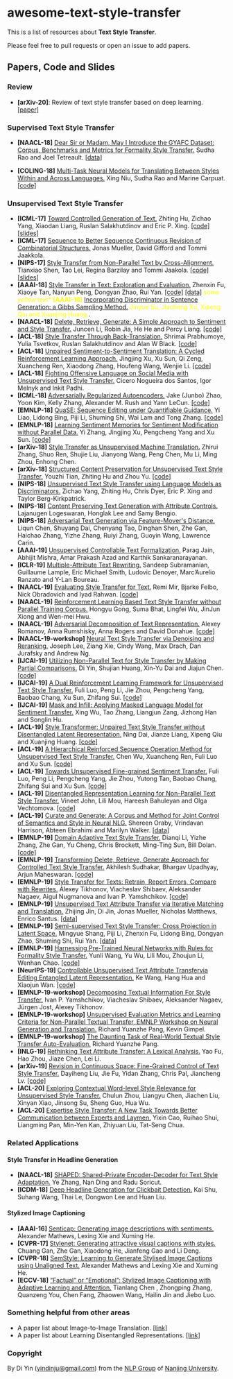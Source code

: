 # awesome-text-style-transfer

This is a list of resources about **Text Style Transfer**.

Please feel free to pull requests or open an issue to add papers.

## Papers, Code and Slides

### Review

* **[arXiv-20]**: Review of text style transfer based on deep learning. [[paper]](https://arxiv.org/ftp/arxiv/papers/2005/2005.02914.pdf)

### Supervised Text Style Transfer

* **[NAACL-18]** [Dear Sir or Madam, May I Introduce the GYAFC Dataset: Corpus, Benchmarks and Metrics for Formality Style Transfer.](http://www.aclweb.org/anthology/N18-1012)  Sudha Rao and Joel Tetreault. [[data]](https://github.com/raosudha89/GYAFC-corpus) 

* **[COLING-18]** [Multi-Task Neural Models for Translating Between Styles Within and Across Languages.](http://aclweb.org/anthology/C18-1086)   Xing Niu, Sudha Rao and Marine Carpuat. [[code]](https://github.com/xingniu/multitask-ft-fsmt)


### Unsupervised Text Style Transfer

* **[ICML-17]** [Toward Controlled Generation of Text.](http://proceedings.mlr.press/v70/hu17e.html) Zhiting Hu, Zichao Yang, Xiaodan Liang, Ruslan Salakhutdinov and Eric P. Xing. [[code]](https://github.com/asyml/texar/tree/master/examples/text_style_transfer) [[slides]](https://www.cs.cmu.edu/~zhitingh/data/icml17toward_slides.pdf)
* **[ICML-17]** [Sequence to Better Sequence Continuous Revision of Combinatorial Structures.](http://proceedings.mlr.press/v70/mueller17a.html)  Jonas Mueller, David Gifford and Tommi Jaakkola.
* **[NIPS-17]** [Style Transfer from Non-Parallel Text by Cross-Alignment.](http://papers.nips.cc/paper/7259-style-transfer-from-non-parallel-text-by-cross-alignment) Tianxiao Shen, Tao Lei, Regina Barzilay and Tommi Jaakola. [[code]](https://github.com/shentianxiao/language-style-transfer) [[slides]](http://people.csail.mit.edu/tianxiao/papers/nips17_language-style-transfer_slides.pdf) 
* **[AAAI-18]** [Style Transfer in Text: Exploration and Evaluation.](https://arxiv.org/abs/1711.06861) Zhenxin Fu, Xiaoye Tan, Nanyun Peng, Dongyan Zhao, Rui Yan. [[code]](https://github.com/fuzhenxin/text_style_transfer) [[data]](https://github.com/fuzhenxin/textstyletransferdata) 
<span style="color:yellow">some *yellow* text* **[AAAI-18]** [Incorporating Discriminator in Sentence Generation: a Gibbs Sampling Method.](https://arxiv.org/abs/1802.08970)  Jinyue Su, Jiacheng Xu, Xipeng Qiu and Xuanjing Huang.</span>.
* **[NAACL-18]** [Delete, Retrieve, Generate: A Simple Approach to Sentiment and Style Transfer.](http://www.aclweb.org/anthology/N18-1169) Juncen Li, Robin Jia, He He and Percy Liang. [[code]](https://github.com/lijuncen/Sentiment-and-Style-Transfer)
* **[ACL-18]** [Style Transfer Through Back-Translation.](http://aclweb.org/anthology/P18-1080) Shrimai Prabhumoye, Yulia Tsvetkov, Ruslan Salakhutdinov and Alan W Black. [[code]](https://github.com/shrimai/Style-Transfer-Through-Back-Translation)
* **[ACL-18]** [Unpaired Sentiment-to-Sentiment Translation: A Cycled Reinforcement Learning Approach.](http://aclweb.org/anthology/P18-1090)  Jingjing Xu, Xu Sun, Qi Zeng, Xuancheng Ren, Xiaodong Zhang, Houfeng Wang, Wenjie Li. [[code]](https://github.com/lancopku/unpaired-sentiment-translation) 
* **[ACL-18]** [Fighting Offensive Language on Social Media with Unsupervised Text Style Transfer.](http://aclweb.org/anthology/P18-2031)  Cicero Nogueira dos Santos, Igor Melnyk and Inkit Padhi.
* **[ICML-18]** [Adversarially Regularized Autoencoders.](http://proceedings.mlr.press/v80/zhao18b.html)  Jake (Junbo) Zhao, Yoon Kim, Kelly Zhang, Alexander M. Rush and Yann LeCun.  [[code]](https://github.com/jakezhaojb/ARAE) 
* **[EMNLP-18]** [QuaSE: Sequence Editing under Quantifiable Guidance.](http://www.aclweb.org/anthology/D18-1420)  Yi Liao, Lidong Bing, Piji Li, Shuming Shi, Wai Lam and Tong Zhang. [[code]](https://bitbucket.org/leoeaton/quase/src/master/) 
* **[EMNLP-18]** [Learning Sentiment Memories for Sentiment Modification without Parallel Data.](http://www.aclweb.org/anthology/D18-1138)   Yi Zhang, Jingjing Xu, Pengcheng Yang and Xu Sun. [[code]](https://github.com/lancopku/SMAE)
* **[arXiv-18]** [Style Transfer as Unsupervised Machine Translation.](https://arxiv.org/abs/1808.07894)  Zhirui Zhang, Shuo Ren, Shujie Liu, Jianyong Wang, Peng Chen, Mu Li, Ming Zhou, Enhong Chen. 
* **[arXiv-18]** [Structured Content Preservation for Unsupervised Text Style Transfer.](https://arxiv.org/abs/1810.06526) Youzhi Tian, Zhiting Hu and Zhou Yu. [[code]](https://github.com/YouzhiTian/Structured-Content-Preservation-for-Unsupervised-Text-Style-Transfer) 
* **[NIPS-18]** [Unsupervised Text Style Transfer using Language Models as Discriminators.](https://papers.nips.cc/paper/7959-unsupervised-text-style-transfer-using-language-models-as-discriminators)  Zichao Yang, Zhiting Hu, Chris Dyer, Eric P. Xing and Taylor Berg-Kirkpatrick.
* **[NIPS-18]** [Content Preserving Text Generation with Attribute Controls.](https://papers.nips.cc/paper/7757-content-preserving-text-generation-with-attribute-controls)  Lajanugen Logeswaran, Honglak Lee and Samy Bengio.
* **[NIPS-18]** [Adversarial Text Generation via Feature-Mover's Distance.](https://papers.nips.cc/paper/7717-adversarial-text-generation-via-feature-movers-distance)  Liqun Chen, Shuyang Dai, Chenyang Tao, Dinghan Shen, Zhe Gan, Haichao Zhang, Yizhe Zhang, Ruiyi Zhang, Guoyin Wang, Lawrence Carin.
* **[AAAI-19]** [Unsupervised Controllable Text Formalization.](https://arxiv.org/abs/1809.04556)  Parag Jain, Abhijit Mishra, Amar Prakash Azad and Karthik Sankaranarayanan.
* **[ICLR-19]** [Multiple-Attribute Text Rewriting.](https://arxiv.org/abs/1811.00552)  Sandeep Subramanian, Guillaume Lample, Eric Michael Smith, Ludovic Denoyer, Marc’Aurelio Ranzato and Y-Lan Boureau.
* **[NAACL-19]** [Evaluating Style Transfer for Text.](https://www.aclweb.org/anthology/N19-1049) Remi Mir, Bjarke Felbo, Nick Obradovich and Iyad Rahwan. [[code]](https://github.com/passeul/style-transfer-model-evaluation)
* **[NAACL-19]** [Reinforcement Learning Based Text Style Transfer without Parallel Training Corpus.](https://www.aclweb.org/anthology/N19-1320) Hongyu Gong, Suma Bhat, Lingfei Wu, JinJun Xiong and Wen-mei Hwu.
* **[NAACL-19]** [Adversarial Decomposition of Text Representation.](https://www.aclweb.org/anthology/N19-1088) Alexey Romanov, Anna Rumshisky, Anna Rogers and David Donahue. [[code]](https://github.com/text-machine-lab/adversarial_decomposition)
* **[NAACL-19-workshop]** [Neural Text Style Transfer via Denoising and Reranking.](https://www.aclweb.org/anthology/W19-2309) Joseph Lee, Ziang Xie, Cindy Wang, Max Drach, Dan Jurafsky and Andrew Ng.
* **[IJCAI-19]** [Utilizing Non-Parallel Text for Style Transfer by Making Partial Comparisons.](https://www.ijcai.org/proceedings/2019/0747.pdf) Di Yin, Shujian Huang, Xin-Yu Dai and Jiajun Chen. [[code]](https://github.com/yd1996/PartialComparison)
* **[IJCAI-19]** [A Dual Reinforcement Learning Framework for Unsupervised Text Style Transfer.](https://www.ijcai.org/proceedings/2019/0711.pdf) Fuli Luo, Peng Li, Jie Zhou, Pengcheng Yang, Baobao Chang, Xu Sun, Zhifang Sui. [[code]](https://github.com/luofuli/DualRL)
* **[IJCAI-19]** [Mask and Infill: Applying Masked Language Model for Sentiment Transfer.](https://www.ijcai.org/proceedings/2019/0732.pdf) Xing Wu, Tao Zhang, Liangjun Zang, Jizhong Han and Songlin Hu.
* **[ACL-19]** [Style Transformer: Unpaired Text Style Transfer without Disentangled Latent Representation.](https://www.aclweb.org/anthology/P19-1601) Ning Dai, Jianze Liang, Xipeng Qiu and Xuanjing Huang. [[code]](https://github.com/fastnlp/fastNLP)
* **[ACL-19]** [A Hierarchical Reinforced Sequence Operation Method for Unsupervised Text Style Transfer.](https://www.aclweb.org/anthology/P19-1482) Chen Wu, Xuancheng Ren, Fuli Luo and Xu Sun. [[code]](https://github.com/ChenWu98/Point-Then-Operate)
* **[ACL-19]** [Towards Unsupervised Fine-grained Sentiment Transfer.](https://www.aclweb.org/anthology/P19-1194) Fuli Luo, Peng Li, Pengcheng Yang, Jie Zhou, Yutong Tan, Baobao Chang, Zhifang Sui and Xu Sun. [[code]](https://github.com/luofuli/Fine-grained-Sentiment-Transfer)
* **[ACL-19]** [Disentangled Representation Learning for Non-Parallel Text Style Transfer.](https://arxiv.org/abs/1808.04339)  Vineet John, Lili Mou, Hareesh Bahuleyan and Olga Vechtomova.  [[code]](https://github.com/vineetjohn/linguistic-style-transfer) 
* **[ACL-19]** [Curate and Generate: A Corpus and Method for Joint Control of Semantics and Style in Neural NLG.](https://www.aclweb.org/anthology/P19-1596) Shereen Oraby, Vrindavan Harrison, Abteen Ebrahimi and Marilyn Walker. [[data]](https://nlds.soe.ucsc.edu/yelpnlg)
* **[EMNLP-19]** [Domain Adaptive Text Style Transfer.](https://arxiv.org/pdf/1908.09395.pdf) Dianqi Li, Yizhe Zhang, Zhe Gan, Yu Cheng, Chris Brockett, Ming-Ting Sun, Bill Dolan. [[code]](https://github.com/cookielee77/DAST)
* **[EMNLP-19]** [Transforming Delete, Retrieve, Generate Approach for Controlled Text Style Transfer.](https://arxiv.org/pdf/1908.09368.pdf) Akhilesh Sudhakar, Bhargav Upadhyay, Arjun Maheswaran. [[code]](https://github.com/agaralabs/transformer-drg-style-transfer)
* **[EMNLP-19]** [Style Transfer for Texts: Retrain, Report Errors, Compare with Rewrites.](https://arxiv.org/pdf/1908.06809.pdf) Alexey Tikhonov, Viacheslav Shibaev, Aleksander Nagaev, Aigul Nugmanova and Ivan P. Yamshchikov. [[code]](https://github.com/VAShibaev/text_style_transfer)
* **[EMNLP-19]** [Unsupervised Text Attribute Transfer via Iterative Matching and Translation.](https://arxiv.org/pdf/1901.11333.pdf) Zhijing Jin, Di Jin, Jonas Mueller, Nicholas Matthews, Enrico Santus. [[data]](https://github.com/zhijing-jin/IMaT)
* **[EMNLP-19]** [Semi-supervised Text Style Transfer: Cross Projection in Latent Space.](https://arxiv.org/abs/1909.11493) Mingyue Shang, Piji Li, Zhenxin Fu, Lidong Bing, Dongyan Zhao, Shuming Shi, Rui Yan. [[data]](https://drive.google.com/file/d/15TxvHgd_SEC-Wy47uI_CgDdiPf_yUw60/view?usp=sharing)
* **[EMNLP-19]** [Harnessing Pre-Trained Neural Networks with Rules for Formality Style Transfer.](https://www.aclweb.org/anthology/D19-1365.pdf) Yunli Wang, Yu Wu, Lili Mou, Zhoujun Li, Wenhan Chao. [[code]](https://github.com/jimth001/formality_emnlp19)
* **[NeurIPS-19]** [Controllable Unsupervised Text Attribute Transfervia Editing Entangled Latent Representation.](https://arxiv.org/pdf/1905.12926.pdf) Ke Wang, Hang Hua and Xiaojun Wan. [[code]](https://github.com/nrgeup/controllable-text-attribute-transfer)
* **[EMNLP-19-workshop]** [Decomposing Textual Information For Style Transfer.](https://arxiv.org/abs/1909.12928) Ivan P. Yamshchikov, Viacheslav Shibaev, Aleksander Nagaev, Jürgen Jost, Alexey Tikhonov.
* **[EMNLP-19-workshop]** [Unsupervised Evaluation Metrics and Learning Criteria for Non-Parallel Textual Transfer, EMNLP Workshop on Neural Generation and Translation.](https://arxiv.org/abs/1810.11878) Richard Yuanzhe Pang, Kevin Gimpel.
* **[EMNLP-19-workshop]** [The Daunting Task of Real-World Textual Style Transfer Auto-Evaluation.](https://arxiv.org/abs/1910.03747) Richard Yuanzhe Pang.
* **[INLG-19]** [Rethinking Text Attribute Transfer: A Lexical Analysis.](https://arxiv.org/abs/1909.12335) Yao Fu, Hao Zhou, Jiaze Chen, Lei Li.
* **[arXiv-19]** [Revision in Continuous Space: Fine-Grained Control of Text Style Transfer.](https://arxiv.org/abs/1905.12304) Dayiheng Liu, Jie Fu, Yidan Zhang, Chris Pal, Jiancheng Lv. [[code]](https://github.com/FranxYao/pivot_analysis)
* **[ACL-20]** [Exploring Contextual Word-level Style Relevance for Unsupervised Style Transfer.](https://arxiv.org/pdf/2005.02049) Chulun Zhou, Liangyu Chen, Jiachen Liu, Xinyan Xiao, Jinsong Su, Sheng Guo, Hua Wu.
* **[ACL-20]** [Expertise Style Transfer: A New Task Towards Better Communication between Experts and Laymen.](https://arxiv.org/pdf/2005.00701) Yixin Cao, Ruihao Shui, Liangming Pan, Min-Yen Kan, Zhiyuan Liu, Tat-Seng Chua.

### Related Applications

#### Style Transfer in Headline Generation

* **[NAACL-18]** [SHAPED: Shared-Private Encoder-Decoder for Text Style Adaptation.](http://www.aclweb.org/anthology/N18-1138) Ye Zhang, Nan Ding and Radu Soricut.
* **[ICDM-18]** [Deep Headline Generation for Clickbait Detection.](https://ieeexplore.ieee.org/abstract/document/8594871) Kai Shu, Suhang Wang, Thai Le, Dongwon Lee and Huan Liu.

#### Stylized Image Captioning

* **[AAAI-16]** [Senticap: Generating image descriptions with sentiments.](http://www.aaai.org/ocs/index.php/AAAI/AAAI16/paper/download/12501/12132) Alexander Mathews, Lexing Xie and Xuming He.
* **[CVPR-17]** [Stylenet: Generating attractive visual captions with styles.](https://ieeexplore.ieee.org/stamp/stamp.jsp?tp=&arnumber=8099591) Chuang Gan, Zhe Gan, Xiaodong He, Jianfeng Gao and Li Deng.
* **[CVPR-18]** [SemStyle: Learning to Generate Stylised Image Captions using Unaligned Text.](http://openaccess.thecvf.com/content_cvpr_2018/papers_backup/Mathews_SemStyle_Learning_to_CVPR_2018_paper.pdf) Alexander Mathews and Lexing Xie and Xuming He.
* **[ECCV-18]** [“Factual” or “Emotional”: Stylized Image Captioning with Adaptive Learning and Attention.](https://eccv2018.org/openaccess/content_ECCV_2018/papers/Tianlang_Chen_Factual_or_Emotional_ECCV_2018_paper.pdf) Tianlang Chen , Zhongping Zhang, Quanzeng You, Chen Fang, Zhaowen Wang, Hailin Jin and Jiebo Luo.

### Something helpful from other areas

* A paper list about Image-to-Image Translation. [[link]](https://github.com/lzhbrian/image-to-image-papers)
* A paper list about Learning Disentangled Representations. [[link]](https://github.com/sootlasten/disentangled-representation-papers)



### Copyright

By Di Yin (yindinju@gmail.com) from the [NLP Group](http://nlp.nju.edu.cn/) of [Nanjing University](https://www.nju.edu.cn/).

